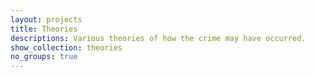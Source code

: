 ```yaml
---
layout: projects
title: Theories
descriptions: Various theories of how the crime may have occurred.
show_collection: theories
no_groups: true
---
```

